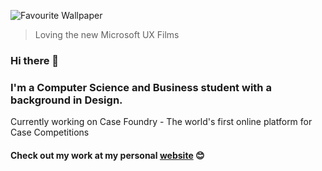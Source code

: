 ![Favourite Wallpaper](https://justinzhang.imfast.io/MS2.jpg)
> Loving the new Microsoft UX Films

### Hi there 👋

### I'm a Computer Science and Business student with a background in Design. 
Currently working on Case Foundry - The world's first online platform for Case Competitions

#### Check out my work at my personal [website](https://justinzhang.ca/) 😊

